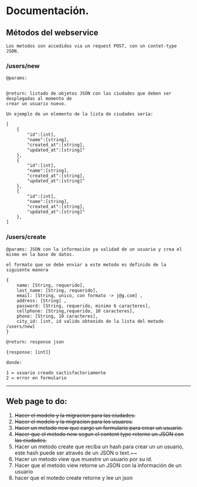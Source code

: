 # Documentación.

## Métodos del webservice

    Los metodos son accedidos via un request POST, con un contet-type JSON.

### /users/new

    @params:


    @return: listado de objetos JSON con las ciudades que deben ser desplegadas al momento de
    crear un usuario nuevo.

    Un ejemplo de un elemento de la lista de ciudades sería:

    [
        {
            "id":[int],
            "name":[string],
            "created_at":[string],
            "updated_at":[string]"
        },
        {
            "id":[int],
            "name":[string],
            "created_at":[string],
            "updated_at":[string]"
        },
        {
            "id":[int],
            "name":[string],
            "created_at":[string],
            "updated_at":[string]"
        },
    ]

### /users/create

    @params: JSON con la información ya validad de un usuario y crea el mismo en la base de datos.

    el formato que se debe enviar a este metodo es definido de la siguiente manera

    {
        name: [String, requerido],
        last_name: [String, requerido],
        email: [String, unico, con formato -> j@g.com] ,
        address: [String] ,
        password: [String, requerido, minimo 6 caracteres],
        cellphone: [String,requerido, 10 caracteres],
        phone: [String, 10 caracteres],
        city_id: [int, id valido obtenido de la lista del metodo /users/new]
    }

    @return: response json

    {response: [int]}

    donde:

    1 = usuario creado sactisfactoriamente
    2 = error en formulario



-------------------------------------------------------------------------------------------------------------------------

## Web page to do:

1. ~~Hacer el modelo y la migracion para las ciudades.~~
2. ~~Hacer el modelo y la migracion para los usuaros.~~
3. ~~Hacer un metodo new que carge un formulario para crear un usuario.~~
4. ~~Hacer que el metodo new segun el content type retorne un JSON con las ciudades.~~
5. Hacer un metodo create que reciba un hash para crear un un usuario, este hash puede ser através de un JSON o text.~~
6. Hacer un metodo view que muestre un usuario por su id.
7. Hacer que el metodo view retorne un JSON con la información de un usuario
8. hacer que el motedo create retorne y lee un json




